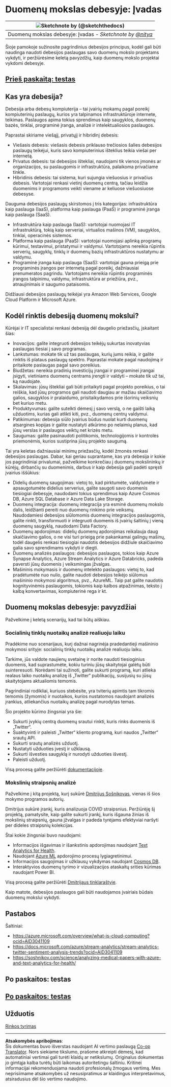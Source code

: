 <!--
CO_OP_TRANSLATOR_METADATA:
{
  "original_hash": "5f8e7cdefa096664ae86f795be571580",
  "translation_date": "2025-09-05T16:00:08+00:00",
  "source_file": "5-Data-Science-In-Cloud/17-Introduction/README.md",
  "language_code": "lt"
}
-->
# Duomenų mokslas debesyje: Įvadas

|![ Sketchnote by [(@sketchthedocs)](https://sketchthedocs.dev) ](../../sketchnotes/17-DataScience-Cloud.png)|
|:---:|
| Duomenų mokslas debesyje: Įvadas - _Sketchnote by [@nitya](https://twitter.com/nitya)_ |

Šioje pamokoje sužinosite pagrindinius debesijos principus, kodėl gali būti naudinga naudoti debesijos paslaugas savo duomenų mokslo projektams vykdyti, ir peržiūrėsime keletą pavyzdžių, kaip duomenų mokslo projektai vykdomi debesyje.

## [Prieš paskaitą: testas](https://ff-quizzes.netlify.app/en/ds/quiz/32)

## Kas yra debesija?

Debesija arba debesų kompiuterija – tai įvairių mokamų pagal poreikį kompiuterinių paslaugų, kurios yra talpinamos infrastruktūroje internete, teikimas. Paslaugos apima tokius sprendimus kaip saugyklos, duomenų bazės, tinklai, programinė įranga, analizė ir intelektualiosios paslaugos.

Paprastai skiriame viešąjį, privatųjį ir hibridinį debesis:

* Viešasis debesis: viešasis debesis priklauso trečiosios šalies debesijos paslaugų teikėjui, kuris savo kompiuterinius išteklius teikia viešai per internetą.
* Privatus debesis: tai debesijos ištekliai, naudojami tik vienos įmonės ar organizacijos, su paslaugomis ir infrastruktūra, palaikoma privačiame tinkle.
* Hibridinis debesis: tai sistema, kuri sujungia viešuosius ir privačius debesis. Vartotojai renkasi vietinį duomenų centrą, tačiau leidžia duomenims ir programoms veikti viename ar keliuose viešuosiuose debesyse.

Dauguma debesijos paslaugų skirstomos į tris kategorijas: infrastruktūra kaip paslauga (IaaS), platforma kaip paslauga (PaaS) ir programinė įranga kaip paslauga (SaaS).

* Infrastruktūra kaip paslauga (IaaS): vartotojai nuomojasi IT infrastruktūrą, tokią kaip serveriai, virtualios mašinos (VM), saugyklos, tinklai, operacinės sistemos.
* Platforma kaip paslauga (PaaS): vartotojai nuomojasi aplinką programų kūrimui, testavimui, pristatymui ir valdymui. Vartotojams nereikia rūpintis serverių, saugyklų, tinklų ir duomenų bazių infrastruktūros nustatymu ar valdymu.
* Programinė įranga kaip paslauga (SaaS): vartotojai gauna prieigą prie programinės įrangos per internetą pagal poreikį, dažniausiai prenumeratos pagrindu. Vartotojams nereikia rūpintis programinės įrangos talpinimu, valdymu, infrastruktūra ar priežiūra, pvz., atnaujinimais ir saugumo pataisomis.

Didžiausi debesijos paslaugų teikėjai yra Amazon Web Services, Google Cloud Platform ir Microsoft Azure.

## Kodėl rinktis debesiją duomenų mokslui?

Kūrėjai ir IT specialistai renkasi debesiją dėl daugelio priežasčių, įskaitant šias:

* Inovacijos: galite integruoti debesijos teikėjų sukurtas inovatyvias paslaugas tiesiai į savo programas.
* Lankstumas: mokate tik už tas paslaugas, kurių jums reikia, ir galite rinktis iš plataus paslaugų spektro. Paprastai mokate pagal naudojimą ir pritaikote paslaugas pagal savo poreikius.
* Biudžetas: nereikia pradinių investicijų įrangai ir programinei įrangai įsigyti, vietiniams duomenų centrams įrengti ir valdyti – mokate tik už tai, ką naudojate.
* Skalavimas: jūsų ištekliai gali būti pritaikyti pagal projekto poreikius, o tai reiškia, kad jūsų programos gali naudoti daugiau ar mažiau skaičiavimo galios, saugyklos ir pralaidumo, prisitaikydamos prie išorinių veiksnių bet kuriuo metu.
* Produktyvumas: galite sutelkti dėmesį į savo verslą, o ne gaišti laiką užduotims, kurias gali atlikti kiti, pvz., duomenų centrų valdymui.
* Patikimumas: debesija siūlo įvairius būdus nuolat kurti duomenų atsargines kopijas ir galite nustatyti atkūrimo po nelaimių planus, kad jūsų verslas ir paslaugos veiktų net krizės metu.
* Saugumas: galite pasinaudoti politikomis, technologijomis ir kontrolės priemonėmis, kurios sustiprina jūsų projekto saugumą.

Tai yra keletas dažniausiai minimų priežasčių, kodėl žmonės renkasi debesijos paslaugas. Dabar, kai geriau suprantame, kas yra debesija ir kokie jos pagrindiniai privalumai, pažvelkime konkrečiau į duomenų mokslininkų ir kūrėjų, dirbančių su duomenimis, darbus ir kaip debesija gali padėti spręsti įvairius iššūkius:

* Didelių duomenų saugojimas: vietoj to, kad pirktumėte, valdytumėte ir apsaugotumėte didelius serverius, galite saugoti savo duomenis tiesiogiai debesyje, naudodami tokius sprendimus kaip Azure Cosmos DB, Azure SQL Database ir Azure Data Lake Storage.
* Duomenų integracija: duomenų integracija yra esminė duomenų mokslo dalis, leidžianti pereiti nuo duomenų rinkimo prie veiksmų. Naudodamiesi debesijos siūlomomis duomenų integracijos paslaugomis, galite rinkti, transformuoti ir integruoti duomenis iš įvairių šaltinių į vieną duomenų saugyklą, naudodami Data Factory.
* Duomenų apdorojimas: didelių duomenų apdorojimas reikalauja daug skaičiavimo galios, o ne visi turi prieigą prie pakankamai galingų mašinų, todėl daugelis renkasi tiesiogiai naudotis debesijos didžiule skaičiavimo galia savo sprendimams vykdyti ir diegti.
* Duomenų analizės paslaugos: debesijos paslaugos, tokios kaip Azure Synapse Analytics, Azure Stream Analytics ir Azure Databricks, padeda paversti jūsų duomenis į veiksmingas įžvalgas.
* Mašininis mokymasis ir duomenų intelekto paslaugos: vietoj to, kad pradėtumėte nuo nulio, galite naudoti debesijos teikėjo siūlomus mašininio mokymosi algoritmus, pvz., AzureML. Taip pat galite naudotis kognityvinėmis paslaugomis, tokiomis kaip kalbos atpažinimas, teksto į kalbą konvertavimas, kompiuterinė rega ir kt.

## Duomenų mokslas debesyje: pavyzdžiai

Pažvelkime į keletą scenarijų, kad tai būtų aiškiau.

### Socialinių tinklų nuotaikų analizė realiuoju laiku

Pradėkime nuo scenarijaus, kurį dažnai nagrinėja pradedantieji mašininio mokymosi srityje: socialinių tinklų nuotaikų analizė realiuoju laiku.

Tarkime, jūs valdote naujienų svetainę ir norite naudoti tiesioginius duomenis, kad suprastumėte, kokiu turiniu jūsų skaitytojai galėtų būti suinteresuoti. Norėdami tai sužinoti, galite sukurti programą, kuri atlieka realaus laiko nuotaikų analizę iš „Twitter“ publikacijų, susijusių su jūsų skaitytojams aktualiomis temomis.

Pagrindiniai rodikliai, kuriuos stebėsite, yra tviterių apimtis tam tikromis temomis (žymomis) ir nuotaikos, kurios nustatomos naudojant analizės įrankius, atliekančius nuotaikų analizę pagal nurodytas temas.

Šio projekto kūrimo žingsniai yra šie:

* Sukurti įvykių centrą duomenų srautui rinkti, kuris rinks duomenis iš „Twitter“.
* Suaktyvinti ir paleisti „Twitter“ kliento programą, kuri naudos „Twitter“ srautų API.
* Sukurti srautų analizės užduotį.
* Nustatyti užduoties įvestį ir užklausą.
* Sukurti išvesties saugyklą ir nurodyti užduoties išvestį.
* Paleisti užduotį.

Visą procesą galite peržiūrėti [dokumentacijoje](https://docs.microsoft.com/azure/stream-analytics/stream-analytics-twitter-sentiment-analysis-trends?WT.mc_id=academic-77958-bethanycheum&ocid=AID30411099).

### Mokslinių straipsnių analizė

Pažvelkime į kitą projektą, kurį sukūrė [Dmitrijus Sošnikovas](http://soshnikov.com), vienas iš šios mokymo programos autorių.

Dmitrijus sukūrė įrankį, kuris analizuoja COVID straipsnius. Peržiūrėję šį projektą, pamatysite, kaip galite sukurti įrankį, kuris išgauna žinias iš mokslinių straipsnių, gauna įžvalgas ir padeda tyrėjams efektyviai naršyti per dideles straipsnių kolekcijas.

Štai kokie žingsniai buvo naudojami:

* Informacijos išgavimas ir išankstinis apdorojimas naudojant [Text Analytics for Health](https://docs.microsoft.com/azure/cognitive-services/text-analytics/how-tos/text-analytics-for-health?WT.mc_id=academic-77958-bethanycheum&ocid=AID3041109).
* Naudojant [Azure ML](https://azure.microsoft.com/services/machine-learning?WT.mc_id=academic-77958-bethanycheum&ocid=AID3041109) apdorojimo procesų lygiagretinimui.
* Informacijos saugojimas ir užklausų vykdymas naudojant [Cosmos DB](https://azure.microsoft.com/services/cosmos-db?WT.mc_id=academic-77958-bethanycheum&ocid=AID3041109).
* Interaktyvios duomenų tyrimo ir vizualizacijos ataskaitų srities kūrimas naudojant Power BI.

Visą procesą galite peržiūrėti [Dmitrijaus tinklaraštyje](https://soshnikov.com/science/analyzing-medical-papers-with-azure-and-text-analytics-for-health/).

Kaip matote, debesijos paslaugos gali būti naudojamos įvairiais būdais duomenų mokslui vykdyti.

## Pastabos

Šaltiniai:
* https://azure.microsoft.com/overview/what-is-cloud-computing?ocid=AID3041109  
* https://docs.microsoft.com/azure/stream-analytics/stream-analytics-twitter-sentiment-analysis-trends?ocid=AID3041109  
* https://soshnikov.com/science/analyzing-medical-papers-with-azure-and-text-analytics-for-health/  

## Po paskaitos: testas

## [Po paskaitos: testas](https://ff-quizzes.netlify.app/en/ds/quiz/33)

## Užduotis

[Rinkos tyrimas](assignment.md)

---

**Atsakomybės apribojimas**:  
Šis dokumentas buvo išverstas naudojant AI vertimo paslaugą [Co-op Translator](https://github.com/Azure/co-op-translator). Nors siekiame tikslumo, prašome atkreipti dėmesį, kad automatiniai vertimai gali turėti klaidų ar netikslumų. Originalus dokumentas jo gimtąja kalba turėtų būti laikomas autoritetingu šaltiniu. Kritinei informacijai rekomenduojama naudoti profesionalų žmogaus vertimą. Mes neprisiimame atsakomybės už nesusipratimus ar klaidingus interpretavimus, atsiradusius dėl šio vertimo naudojimo.